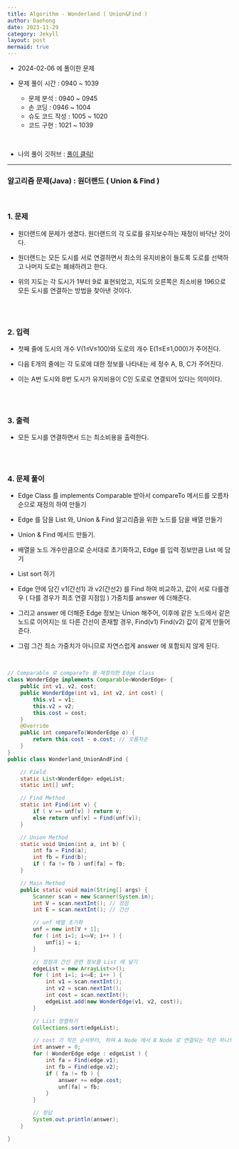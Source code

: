 ```yaml
---
title: Algorithm - Wonderland ( Union&Find )
author: Daehong
date: 2023-11-29
category: Jekyll
layout: post
mermaid: true
---
```


- 2024-02-06 에 풀이한 문제

- 문제 풀이 시간 : 0940 ~ 1039
	- 문제 분석 : 0940 ~ 0945
	- 손 코딩 : 0946 ~ 1004
	- 슈도 코드 작성 : 1005 ~ 1020
	- 코드 구현 : 1021 ~ 1039

<br>

* 나의 풀이 깃허브 : 
[풀이 클릭!](https://github.com/JeonDaehong/study-java-algorithm/blob/main/greedy/Wonderland_UnionAndFind.java)

<hr>

### 알고리즘 문제(Java) : 원더랜드 ( Union & Find )

<br>

### 1. 문제

 - 원더랜드에 문제가 생겼다. 원더랜드의 각 도로를 유지보수하는 재정이 바닥난 것이다.
 
 - 원더랜드는 모든 도시를 서로 연결하면서 최소의 유지비용이 들도록 도로를 선택하고 나머지 도로는 폐쇄하려고 한다.
    
 - 위의 지도는 각 도시가 1부터 9로 표현되었고, 지도의 오른쪽은 최소비용 196으로 모든 도시를 연결하는 방법을 찾아낸 것이다.

 
<br>
<br>

### 2. 입력

 - 첫째 줄에 도시의 개수 V(1≤V≤100)와 도로의 개수 E(1≤E≤1,000)가 주어진다.
 
 - 다음 E개의 줄에는 각 도로에 대한 정보를 나타내는 세 정수 A, B, C가 주어진다.
 
 - 이는 A번 도시와 B번 도시가 유지비용이 C인 도로로 연결되어 있다는 의미이다.

<br>
<br>

### 3. 출력

 - 모든 도시를 연결하면서 드는 최소비용을 출력한다.
   


<br>
<br>

### 4. 문제 풀이

 - Edge Class 를 implements Comparable 받아서 compareTo 메서드를 오름차순으로 재정의 하여 만들기
 
 - Edge 를 담을 List 와, Union & Find 알고리즘을 위한 노드를 담을 배열 만들기
 
 - Union & Find 메서드 만들기.
 
 - 배열을 노드 개수만큼으로 순서대로 초기화하고, Edge 를 입력 정보만큼 List 에 담기
 
 - List sort 하기
 
 - Edge 안에 담긴 v1(간선1) 과 v2(간선2) 를 Find 하여 비교하고, 값이 서로 다를경우 ( 다를 경우가 최초 연결 지점임 ) 가중치를 answer 에 더해준다.
 
 - 그리고 answer 에 더해준 Edge 정보는 Union 해주어, 이후에 같은 노드에서 같은 노드로 이어지는 또 다른 간선이 존재할 경우, Find(v1) Find(v2) 값이 같게 만들어준다.
 
 - 그럼 그건 최소 가중치가 아니므로 자연스럽게 answer 에 포함되지 않게 된다. 
	
 <br>


```java
// Comparable 로 compareTo 를 재정의한 Edge Class
class WonderEdge implements Comparable<WonderEdge> {
    public int v1, v2, cost;
    public WonderEdge(int v1, int v2, int cost) {
        this.v1 = v1;
        this.v2 = v2;
        this.cost = cost;
    }
    @Override
    public int compareTo(WonderEdge o) {
        return this.cost - o.cost; // 오름차순
    }
}
public class Wonderland_UnionAndFind {

    // Field
    static List<WonderEdge> edgeList;
    static int[] unf;

    // Find Method
    static int Find(int v) {
        if ( v == unf[v] ) return v;
        else return unf[v] = Find(unf[v]);
    }

    // Union Method
    static void Union(int a, int b) {
        int fa = Find(a);
        int fb = Find(b);
        if ( fa != fb ) unf[fa] = fb;
    }

    // Main Method
    public static void main(String[] args) {
        Scanner scan = new Scanner(System.in);
        int V = scan.nextInt(); // 정점
        int E = scan.nextInt(); // 간선

        // unf 배열 초기화
        unf = new int[V + 1];
        for ( int i=1; i<=V; i++ ) {
            unf[i] = i;
        }

        // 정점과 간선 관련 정보를 List 에 넣기
        edgeList = new ArrayList<>();
        for ( int i=1; i<=E; i++ ) {
            int v1 = scan.nextInt();
            int v2 = scan.nextInt();
            int cost = scan.nextInt();
            edgeList.add(new WonderEdge(v1, v2, cost));
        }

        // List 정렬하기
        Collections.sort(edgeList);

        // cost 가 작은 순서부터, 하여 A Node 에서 B Node 로 연결되는 작은 하나의 간선 정보만을 가지고 answer 에 대입을 시킨다.
        int answer = 0;
        for ( WonderEdge edge : edgeList ) {
            int fa = Find(edge.v1);
            int fb = Find(edge.v2);
            if ( fa != fb ) {
                answer += edge.cost;
                unf[fa] = fb;
            }
        }

        // 정답
        System.out.println(answer);
    }

}
```

<br>
<br>
<br>
<br>
<br>